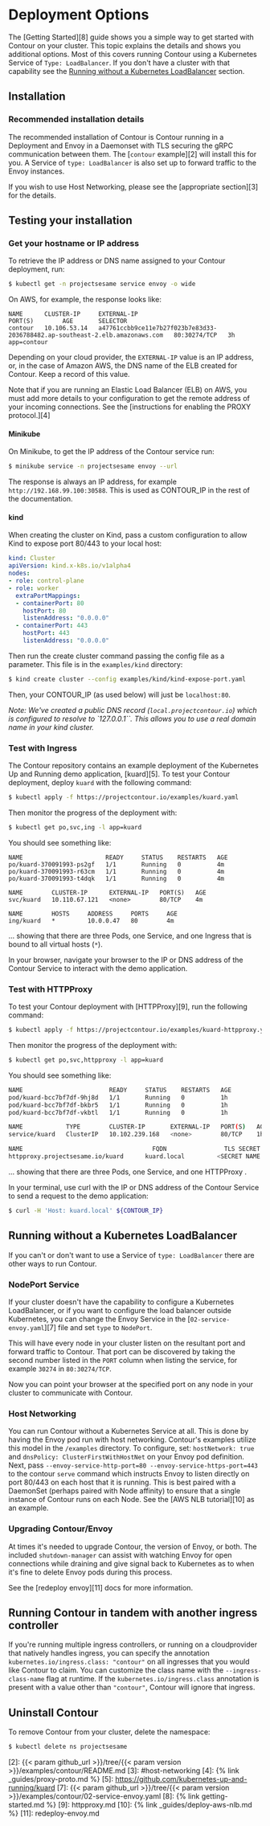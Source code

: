 # Deployment Options

The [Getting Started][8] guide shows you a simple way to get started with Contour on your cluster.
This topic explains the details and shows you additional options.
Most of this covers running Contour using a Kubernetes Service of `Type: LoadBalancer`.
If you don't have a cluster with that capability see the [Running without a Kubernetes LoadBalancer][1] section.

## Installation

### Recommended installation details

The recommended installation of Contour is Contour running in a Deployment and Envoy in a Daemonset with TLS securing the gRPC communication between them.
The [`contour` example][2] will install this for you.
A Service of `type: LoadBalancer` is also set up to forward traffic to the Envoy instances.

If you wish to use Host Networking, please see the [appropriate section][3] for the details.

## Testing your installation

### Get your hostname or IP address

To retrieve the IP address or DNS name assigned to your Contour deployment, run:

```bash
$ kubectl get -n projectsesame service envoy -o wide
```

On AWS, for example, the response looks like:

```
NAME      CLUSTER-IP     EXTERNAL-IP                                                                    PORT(S)        AGE       SELECTOR
contour   10.106.53.14   a47761ccbb9ce11e7b27f023b7e83d33-2036788482.ap-southeast-2.elb.amazonaws.com   80:30274/TCP   3h        app=contour
```

Depending on your cloud provider, the `EXTERNAL-IP` value is an IP address, or, in the case of Amazon AWS, the DNS name of the ELB created for Contour. Keep a record of this value.

Note that if you are running an Elastic Load Balancer (ELB) on AWS, you must add more details to your configuration to get the remote address of your incoming connections.
See the [instructions for enabling the PROXY protocol.][4]

#### Minikube

On Minikube, to get the IP address of the Contour service run:

```bash
$ minikube service -n projectsesame envoy --url
```

The response is always an IP address, for example `http://192.168.99.100:30588`. This is used as CONTOUR_IP in the rest of the documentation.

#### kind

When creating the cluster on Kind, pass a custom configuration to allow Kind to expose port 80/443 to your local host:

```yaml
kind: Cluster
apiVersion: kind.x-k8s.io/v1alpha4
nodes:
- role: control-plane
- role: worker
  extraPortMappings:
  - containerPort: 80
    hostPort: 80
    listenAddress: "0.0.0.0"  
  - containerPort: 443
    hostPort: 443
    listenAddress: "0.0.0.0"
```

Then run the create cluster command passing the config file as a parameter.
This file is in the `examples/kind` directory:

```bash
$ kind create cluster --config examples/kind/kind-expose-port.yaml
```

Then, your CONTOUR_IP (as used below) will just be `localhost:80`.

_Note: We've created a public DNS record (`local.projectcontour.io`) which is configured to resolve to `127.0.0.1``. This allows you to use a real domain name in your kind cluster._

### Test with Ingress

The Contour repository contains an example deployment of the Kubernetes Up and Running demo application, [kuard][5].
To test your Contour deployment, deploy `kuard` with the following command:

```bash
$ kubectl apply -f https://projectcontour.io/examples/kuard.yaml
```

Then monitor the progress of the deployment with:

```bash
$ kubectl get po,svc,ing -l app=kuard
```

You should see something like:

```
NAME                       READY     STATUS    RESTARTS   AGE
po/kuard-370091993-ps2gf   1/1       Running   0          4m
po/kuard-370091993-r63cm   1/1       Running   0          4m
po/kuard-370091993-t4dqk   1/1       Running   0          4m

NAME        CLUSTER-IP      EXTERNAL-IP   PORT(S)   AGE
svc/kuard   10.110.67.121   <none>        80/TCP    4m

NAME        HOSTS     ADDRESS     PORTS     AGE
ing/kuard   *         10.0.0.47   80        4m
```

... showing that there are three Pods, one Service, and one Ingress that is bound to all virtual hosts (`*`).

In your browser, navigate your browser to the IP or DNS address of the Contour Service to interact with the demo application.

### Test with HTTPProxy

To test your Contour deployment with [HTTPProxy][9], run the following command:

```sh
$ kubectl apply -f https://projectcontour.io/examples/kuard-httpproxy.yaml
```

Then monitor the progress of the deployment with:

```sh
$ kubectl get po,svc,httpproxy -l app=kuard
```

You should see something like:

```sh
NAME                        READY     STATUS    RESTARTS   AGE
pod/kuard-bcc7bf7df-9hj8d   1/1       Running   0          1h
pod/kuard-bcc7bf7df-bkbr5   1/1       Running   0          1h
pod/kuard-bcc7bf7df-vkbtl   1/1       Running   0          1h

NAME            TYPE        CLUSTER-IP       EXTERNAL-IP   PORT(S)   AGE
service/kuard   ClusterIP   10.102.239.168   <none>        80/TCP    1h

NAME                                    FQDN                TLS SECRET                  FIRST ROUTE  STATUS  STATUS DESCRIPT
httpproxy.projectsesame.io/kuard      kuard.local         <SECRET NAME IF TLS USED>                valid   valid HTTPProxy
```

... showing that there are three Pods, one Service, and one HTTPProxy .

In your terminal, use curl with the IP or DNS address of the Contour Service to send a request to the demo application:

```sh
$ curl -H 'Host: kuard.local' ${CONTOUR_IP}
```

## Running without a Kubernetes LoadBalancer

If you can't or don't want to use a Service of `type: LoadBalancer` there are other ways to run Contour.

### NodePort Service

If your cluster doesn't have the capability to configure a Kubernetes LoadBalancer,
or if you want to configure the load balancer outside Kubernetes,
you can change the Envoy Service in the [`02-service-envoy.yaml`][7] file and set `type` to `NodePort`.

This will have every node in your cluster listen on the resultant port and forward traffic to Contour.
That port can be discovered by taking the second number listed in the `PORT` column when listing the service, for example `30274` in `80:30274/TCP`.

Now you can point your browser at the specified port on any node in your cluster to communicate with Contour.

### Host Networking

You can run Contour without a Kubernetes Service at all.
This is done by having the Envoy pod run with host networking.
Contour's examples utilize this model in the `/examples` directory.
To configure, set: `hostNetwork: true` and `dnsPolicy: ClusterFirstWithHostNet` on your Envoy pod definition.
Next, pass `--envoy-service-http-port=80 --envoy-service-https-port=443` to the contour `serve` command which instructs Envoy to listen directly on port 80/443 on each host that it is running.
This is best paired with a DaemonSet (perhaps paired with Node affinity) to ensure that a single instance of Contour runs on each Node.
See the [AWS NLB tutorial][10] as an example.

### Upgrading Contour/Envoy

At times it's needed to upgrade Contour, the version of Envoy, or both.
The included `shutdown-manager` can assist with watching Envoy for open connections while draining and give signal back to Kubernetes as to when it's fine to delete Envoy pods during this process.

See the [redeploy envoy][11] docs for more information.

## Running Contour in tandem with another ingress controller

If you're running multiple ingress controllers, or running on a cloudprovider that natively handles ingress,
you can specify the annotation `kubernetes.io/ingress.class: "contour"` on all ingresses that you would like Contour to claim.
You can customize the class name with the `--ingress-class-name` flag at runtime.
If the `kubernetes.io/ingress.class` annotation is present with a value other than `"contour"`, Contour will ignore that ingress.

## Uninstall Contour

To remove Contour from your cluster, delete the namespace:

```bash
$ kubectl delete ns projectsesame
```

[1]: #running-without-a-kubernetes-loadbalancer
[2]: {{< param github_url >}}/tree/{{< param version >}}/examples/contour/README.md
[3]: #host-networking
[4]: {% link _guides/proxy-proto.md %}
[5]: https://github.com/kubernetes-up-and-running/kuard
[7]: {{< param github_url >}}/tree/{{< param version >}}/examples/contour/02-service-envoy.yaml
[8]: {% link getting-started.md %}
[9]: httpproxy.md
[10]: {% link _guides/deploy-aws-nlb.md %}
[11]: redeploy-envoy.md
